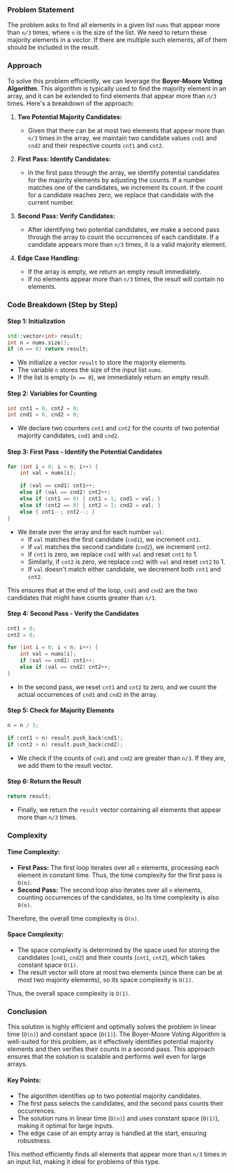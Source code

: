 ### Problem Statement

The problem asks to find all elements in a given list `nums` that appear more than `n/3` times, where `n` is the size of the list. We need to return these majority elements in a vector. If there are multiple such elements, all of them should be included in the result.

### Approach

To solve this problem efficiently, we can leverage the **Boyer-Moore Voting Algorithm**. This algorithm is typically used to find the majority element in an array, and it can be extended to find elements that appear more than `n/3` times. Here's a breakdown of the approach:

1. **Two Potential Majority Candidates:**
   - Given that there can be at most two elements that appear more than `n/3` times in the array, we maintain two candidate values `cnd1` and `cnd2` and their respective counts `cnt1` and `cnt2`.

2. **First Pass: Identify Candidates:**
   - In the first pass through the array, we identify potential candidates for the majority elements by adjusting the counts. If a number matches one of the candidates, we increment its count. If the count for a candidate reaches zero, we replace that candidate with the current number.

3. **Second Pass: Verify Candidates:**
   - After identifying two potential candidates, we make a second pass through the array to count the occurrences of each candidate. If a candidate appears more than `n/3` times, it is a valid majority element.

4. **Edge Case Handling:**
   - If the array is empty, we return an empty result immediately.
   - If no elements appear more than `n/3` times, the result will contain no elements.

### Code Breakdown (Step by Step)

#### Step 1: Initialization

```cpp
std::vector<int> result;
int n = nums.size();
if (n == 0) return result;
```

- We initialize a vector `result` to store the majority elements.
- The variable `n` stores the size of the input list `nums`.
- If the list is empty (`n == 0`), we immediately return an empty result.

#### Step 2: Variables for Counting

```cpp
int cnt1 = 0, cnt2 = 0;
int cnd1 = 0, cnd2 = 0;
```

- We declare two counters `cnt1` and `cnt2` for the counts of two potential majority candidates, `cnd1` and `cnd2`.

#### Step 3: First Pass - Identify the Potential Candidates

```cpp
for (int i = 0; i < n; i++) {
    int val = nums[i];

    if (val == cnd1) cnt1++;
    else if (val == cnd2) cnt2++;
    else if (cnt1 == 0) { cnt1 = 1; cnd1 = val; }
    else if (cnt2 == 0) { cnt2 = 1; cnd2 = val; }
    else { cnt1--; cnt2--; }
}
```

- We iterate over the array and for each number `val`:
  - If `val` matches the first candidate (`cnd1`), we increment `cnt1`.
  - If `val` matches the second candidate (`cnd2`), we increment `cnt2`.
  - If `cnt1` is zero, we replace `cnd1` with `val` and reset `cnt1` to 1.
  - Similarly, if `cnt2` is zero, we replace `cnd2` with `val` and reset `cnt2` to 1.
  - If `val` doesn't match either candidate, we decrement both `cnt1` and `cnt2`.

This ensures that at the end of the loop, `cnd1` and `cnd2` are the two candidates that might have counts greater than `n/3`.

#### Step 4: Second Pass - Verify the Candidates

```cpp
cnt1 = 0;
cnt2 = 0;

for (int i = 0; i < n; i++) {
    int val = nums[i];
    if (val == cnd1) cnt1++;
    else if (val == cnd2) cnt2++;
}
```

- In the second pass, we reset `cnt1` and `cnt2` to zero, and we count the actual occurrences of `cnd1` and `cnd2` in the array.

#### Step 5: Check for Majority Elements

```cpp
n = n / 3;

if (cnt1 > n) result.push_back(cnd1);
if (cnt2 > n) result.push_back(cnd2);
```

- We check if the counts of `cnd1` and `cnd2` are greater than `n/3`. If they are, we add them to the result vector.

#### Step 6: Return the Result

```cpp
return result;
```

- Finally, we return the `result` vector containing all elements that appear more than `n/3` times.

### Complexity

#### Time Complexity:

- **First Pass:** The first loop iterates over all `n` elements, processing each element in constant time. Thus, the time complexity for the first pass is `O(n)`.
- **Second Pass:** The second loop also iterates over all `n` elements, counting occurrences of the candidates, so its time complexity is also `O(n)`.

Therefore, the overall time complexity is `O(n)`.

#### Space Complexity:

- The space complexity is determined by the space used for storing the candidates (`cnd1`, `cnd2`) and their counts (`cnt1`, `cnt2`), which takes constant space `O(1)`.
- The result vector will store at most two elements (since there can be at most two majority elements), so its space complexity is `O(1)`.

Thus, the overall space complexity is `O(1)`.

### Conclusion

This solution is highly efficient and optimally solves the problem in linear time (`O(n)`) and constant space (`O(1)`). The Boyer-Moore Voting Algorithm is well-suited for this problem, as it effectively identifies potential majority elements and then verifies their counts in a second pass. This approach ensures that the solution is scalable and performs well even for large arrays.

#### Key Points:
- The algorithm identifies up to two potential majority candidates.
- The first pass selects the candidates, and the second pass counts their occurrences.
- The solution runs in linear time (`O(n)`) and uses constant space (`O(1)`), making it optimal for large inputs.
- The edge case of an empty array is handled at the start, ensuring robustness.

This method efficiently finds all elements that appear more than `n/3` times in an input list, making it ideal for problems of this type.